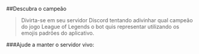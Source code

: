 ##Descubra o campeão
>Divirta-se em seu servidor Discord tentando adivinhar qual campeão do jogo League of Legends o bot quis representar utilizando os emojis padrões do aplicativo.

###Ajude a manter o servidor vivo:
